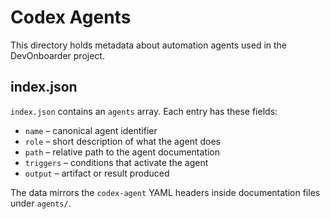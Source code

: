 # Codex Agents

This directory holds metadata about automation agents used in the DevOnboarder project.

## index.json

`index.json` contains an `agents` array. Each entry has these fields:

- `name` – canonical agent identifier
- `role` – short description of what the agent does
- `path` – relative path to the agent documentation
- `triggers` – conditions that activate the agent
- `output` – artifact or result produced

The data mirrors the `codex-agent` YAML headers inside documentation files under `agents/`.
